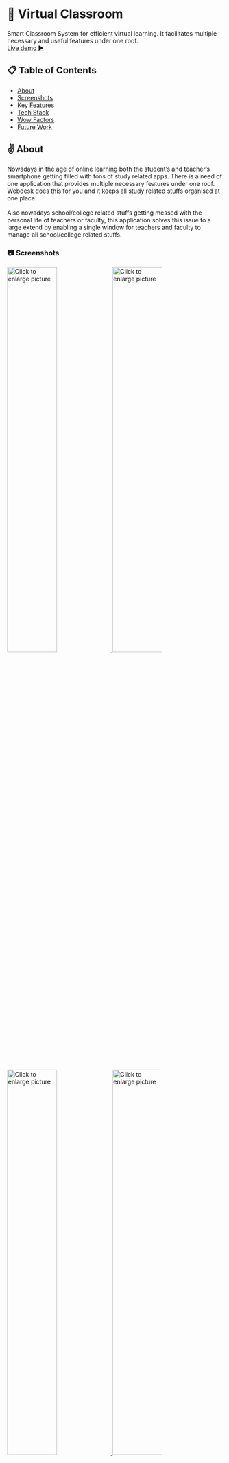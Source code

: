# 📘 Virtual Classroom

####

<p>Smart Classroom System for efficient virtual learning. It
facilitates multiple necessary and useful features under one roof.<br>
<a href="https://webdesk.netlify.app" target="blank">Live demo ▶</a>
</p>

## 📋 Table of Contents

- [About](#intro)
- [Screenshots](#Screenshots)
- [Key Features](#Key-Features)
- [Tech Stack](#tech-stack)
- [Wow Factors](#wow-factors)
- [Future Work](#future-work)

<a id="intro"></a>

## ✌️ About

<p>Nowadays in the age of online learning both the student’s and teacher’s smartphone getting filled with tons of study related 
apps. There is a need of one application that provides multiple necessary features under one roof. Webdesk does this for you and 
it keeps all study related stuffs organised at one place.<br><br>
Also nowadays school/college related stuffs getting messed with the personal life of teachers or faculty, this application solves 
this issue to a large extend by enabling a single window for teachers and faculty to manage all school/college related stuffs.</p>

<a id="Screenshots"></a>

<h3>📷 Screenshots</h3>

<a href="https://drive.google.com/uc?export=view&id=1U1WB2NfAtBjjBTw82Gc6Al_0qtj5tSvC"><img src="https://drive.google.com/uc?export=view&id=1U1WB2NfAtBjjBTw82Gc6Al_0qtj5tSvC" style="width: 48%; max-width: 100%; height: auto" title="Click to enlarge picture" />
<a href="https://drive.google.com/uc?export=view&id=1OCV9kBcUsyo00ePvoxfKi2-EEsxGYArd"><img src="https://drive.google.com/uc?export=view&id=1OCV9kBcUsyo00ePvoxfKi2-EEsxGYArd" style="width: 48%; max-width: 100%; height: auto" title="Click to enlarge picture" />
<a href="https://drive.google.com/uc?export=view&id=1JRvdJ-tt3E11aItSzPBix2N5hhA1MxQz"><img src="https://drive.google.com/uc?export=view&id=1JRvdJ-tt3E11aItSzPBix2N5hhA1MxQz" style="width: 48%; max-width: 100%; height: auto" title="Click to enlarge picture" />
<a href="https://drive.google.com/uc?export=view&id=1hefYkHaxhBXSZqI_kKkjnxlsctGDH_4Y"><img src="https://drive.google.com/uc?export=view&id=1hefYkHaxhBXSZqI_kKkjnxlsctGDH_4Y" style="width: 48%; max-width: 100%; height: auto" title="Click to enlarge picture" />
<a href="https://drive.google.com/uc?export=view&id=1E4E-u9gEHO3Ld-evix93_-VktEmDovUn"><img src="https://drive.google.com/uc?export=view&id=1E4E-u9gEHO3Ld-evix93_-VktEmDovUn" style="width: 48%; max-width: 100%; height: auto" title="Click to enlarge picture" />
<a href="https://drive.google.com/uc?export=view&id=1Wt-EkKvmD-s13DsfxvQLyCfZkve9JXQY"><img src="https://drive.google.com/uc?export=view&id=1Wt-EkKvmD-s13DsfxvQLyCfZkve9JXQY" style="width: 48%; max-width: 100%; height: auto" title="Click to enlarge picture" />
<a href="https://drive.google.com/uc?export=view&id=1caK9LW6mm0BydiSE8jCM7LcQhtvl9FyZ"><img src="https://drive.google.com/uc?export=view&id=1caK9LW6mm0BydiSE8jCM7LcQhtvl9FyZ" style="width: 48%; max-width: 100%; height: auto" title="Click to enlarge picture" />
<a href="https://drive.google.com/uc?export=view&id=1_Hgcuz2Crc09LTIgNsKwimoalN3KY7kI"><img src="https://drive.google.com/uc?export=view&id=1_Hgcuz2Crc09LTIgNsKwimoalN3KY7kI" style="width: 48%; max-width: 100%; height: auto" title="Click to enlarge picture" />
<a href="https://drive.google.com/uc?export=view&id=1aVEP40tFUc_WkJZuvxqHgnJT0dhRxOx3"><img src="https://drive.google.com/uc?export=view&id=1aVEP40tFUc_WkJZuvxqHgnJT0dhRxOx3" style="width: 48%; max-width: 100%; height: auto" title="Click to enlarge picture" />
<a href="https://drive.google.com/uc?export=view&id=17HYJ1vGWFn_iIp8m9bFltxwqlWrws5Yf"><img src="https://drive.google.com/uc?export=view&id=17HYJ1vGWFn_iIp8m9bFltxwqlWrws5Yf" style="width: 48%; max-width: 100%; height: auto" title="Click to enlarge picture" />

<a id="Key-Features"></a>

## 🗝️ Key Features

- A dashboard with all recent stuffs
- Study material & notes sharing platform.
- Task & assignment assign and submission platform.
- Online classes & group discussion hosting platform.
- Doubt asking platform.
- Up to date class schedule.

<a id="tech-stack"></a>

## 📦 Technology Stack

![React](https://img.shields.io/badge/react-%2320232a.svg?style=for-the-badge&logo=react&logoColor=%2361DAFB) <br/>
![Scss](https://img.shields.io/badge/SASS-hotpink.svg?style=for-the-badge&logo=SASS&logoColor=white)<br/>
![NodeJS](https://img.shields.io/badge/node.js-6DA55F?style=for-the-badge&logo=node.js&logoColor=white)<br/>
![Express.js](https://img.shields.io/badge/express.js-%23404d59.svg?style=for-the-badge&logo=express&logoColor=%2361DAFB)<br/>
![MongoDB](https://img.shields.io/badge/MongoDB-%234ea94b.svg?style=for-the-badge&logo=mongodb&logoColor=white)<br/>
![WEBRTC](https://img.shields.io/badge/WEBRTC-%230081CB.svg?style=for-the-badge&logo=material-ui&logoColor=white)<br/>
![Socket.io](https://img.shields.io/badge/Socket.io-black?style=for-the-badge&logo=socket.io&badgeColor=010101)<br/>

### Tools used

![Figma](https://img.shields.io/badge/figma-%23F24E1E.svg?style=for-the-badge&logo=figma&logoColor=white)<br/>
![Netlify](https://img.shields.io/badge/netlify-%23000000.svg?style=for-the-badge&logo=netlify&logoColor=#00C7B7)<br/>
![Heroku](https://img.shields.io/badge/heroku-%23430098.svg?style=for-the-badge&logo=heroku&logoColor=white)<br/>

<a id="wow-factors"></a>

## ✨ Wow Factors:

- Modern and minimal Design<br/>
- Mobile Responsive <br/>
- Admin specific features for teachers & faculty <br/>
- Multiple form validations and error checking <br/>
- Downloadable PWA(Progressive Web App) <br/>

<a id="future-work"></a>

## 📅 Future Work:

- Improve performance
- stable video conferance
- scaling video meetings to more members
- adding more convineant option in meeting

## 🐱‍👤 Contributors:

- [Abhik Das](https://github.com/abhidevs)
- [Biswanath Bera](https://github.com/Bisu03)
- [Rabbil khan](https://github.com/Rabbkhan)
- [Soumen Sau](https://github.com/Soumen2022)
- [Soumen Jana](https://github.com/soumyaroy13336)
